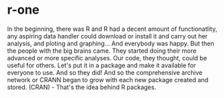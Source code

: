 # r-one
In the beginning, there was R and R had a decent amount of functionatlity, any aspiring data handler could download or install it and carry out her analysis, and ploting and graphing... And everybody was happy. But then the people with the big brains came. They started doing their more advanced or more specific analyses. Our code, they thought, could be useful for others. Let's put it in a package and make it available for everyone to use. And so they did! And so the comprehensive archive network or CRANN began to grow with each new package created and stored. (CRAN) - That's the idea behind R packages.
